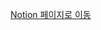[Notion 페이지로 이동](https://www.notion.so/makeus-challenge/11bb57f4596b81da8150fae515ae97a2?v=11bb57f4596b816ca619000cc926741c&pvs=4)
